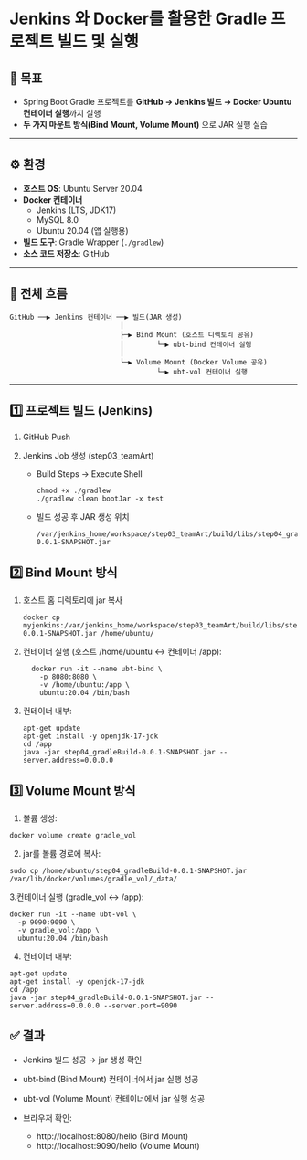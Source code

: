 # Jenkins 와 Docker를 활용한 Gradle 프로젝트 빌드 및 실행

## 📌 목표
- Spring Boot Gradle 프로젝트를 **GitHub → Jenkins 빌드 → Docker Ubuntu 컨테이너 실행**까지 실행
- **두 가지 마운트 방식(Bind Mount, Volume Mount)** 으로 JAR 실행 실습

---

## ⚙️ 환경
- **호스트 OS**: Ubuntu Server 20.04  
- **Docker 컨테이너**
  - Jenkins (LTS, JDK17)
  - MySQL 8.0
  - Ubuntu 20.04 (앱 실행용)
- **빌드 도구**: Gradle Wrapper (`./gradlew`)
- **소스 코드 저장소**: GitHub

---

## 🚀 전체 흐름
```
GitHub ──▶ Jenkins 컨테이너 ──▶ 빌드(JAR 생성)
                           │
                           ├─▶ Bind Mount (호스트 디렉토리 공유)
                           │        └─▶ ubt-bind 컨테이너 실행
                           │
                           └─▶ Volume Mount (Docker Volume 공유)
                                    └─▶ ubt-vol 컨테이너 실행
```
---
## 1️⃣ 프로젝트 빌드 (Jenkins)

1. GitHub Push

2. Jenkins Job 생성 (step03_teamArt)
    - Build Steps → Execute Shell
      ```
      chmod +x ./gradlew
      ./gradlew clean bootJar -x test
      ```
  
    - 빌드 성공 후 JAR 생성 위치
      ```
      /var/jenkins_home/workspace/step03_teamArt/build/libs/step04_gradleBuild-0.0.1-SNAPSHOT.jar
      ```

## 2️⃣ Bind Mount 방식

1. 호스트 홈 디렉토리에 jar 복사
    ```
    docker cp myjenkins:/var/jenkins_home/workspace/step03_teamArt/build/libs/step04_gradleBuild-0.0.1-SNAPSHOT.jar /home/ubuntu/
    ```
2. 컨테이너 실행 (호스트 /home/ubuntu ↔ 컨테이너 /app):
    ```
      docker run -it --name ubt-bind \
        -p 8080:8080 \
        -v /home/ubuntu:/app \
        ubuntu:20.04 /bin/bash
    ```

3. 컨테이너 내부:
    ```
    apt-get update
    apt-get install -y openjdk-17-jdk
    cd /app
    java -jar step04_gradleBuild-0.0.1-SNAPSHOT.jar --server.address=0.0.0.0
    ```
    
## 3️⃣ Volume Mount 방식

1. 볼륨 생성:
  ```
  docker volume create gradle_vol
  ```
2. jar를 볼륨 경로에 복사:
  ```
  sudo cp /home/ubuntu/step04_gradleBuild-0.0.1-SNAPSHOT.jar /var/lib/docker/volumes/gradle_vol/_data/
  ```
3.컨테이너 실행 (gradle_vol ↔ /app):
  ```
  docker run -it --name ubt-vol \
    -p 9090:9090 \
    -v gradle_vol:/app \
    ubuntu:20.04 /bin/bash
  ```
4. 컨테이너 내부:
  ```
  apt-get update
  apt-get install -y openjdk-17-jdk
  cd /app
  java -jar step04_gradleBuild-0.0.1-SNAPSHOT.jar --server.address=0.0.0.0 --server.port=9090
  ```
## ✅ 결과

- Jenkins 빌드 성공 → jar 생성 확인
- ubt-bind (Bind Mount) 컨테이너에서 jar 실행 성공
- ubt-vol (Volume Mount) 컨테이너에서 jar 실행 성공

- 브라우저 확인:
  - http://localhost:8080/hello (Bind Mount)
  - http://localhost:9090/hello (Volume Mount)
